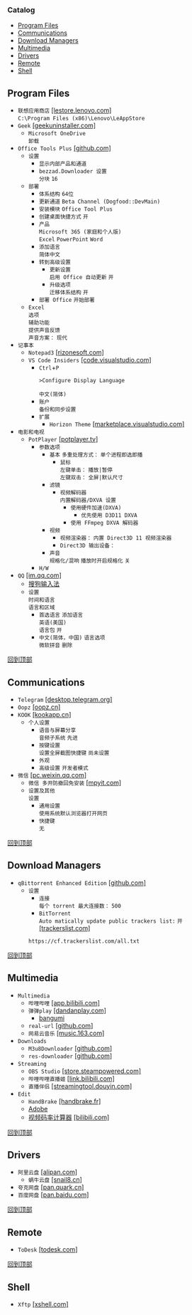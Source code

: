 ### Catalog
- [Program Files](#program-files)
- [Communications](#communications)
- [Download Managers](#download-managers)
- [Multimedia](#multimedia)
- [Drivers](#drivers)
- [Remote](#remote)
- [Shell]()
## Program Files
* `联想应用商店` [[lestore.lenovo.com]](https://lestore.lenovo.com/)  
`C:\Program Files (x86)\Lenovo\LeAppStore`
* `Geek` [[geekuninstaller.com]](https://geekuninstaller.com/)
  * `Microsoft OneDrive`  
`卸载`
* `Office Tools Plus` [[github.com]](https://github.com/YerongAI/Office-Tool/releases/)
  * `设置`  
    * `显示内部产品和通道`
    * `bezzad.Downloader 设置`  
`分块` `16`
  * `部署`
    * `体系结构` `64位`
    * `更新通道` `Beta Channel (Dogfood::DevMain)`
    * `安装模块` `Office Tool Plus`
    * `创建桌面快捷方式` `开`
    * `产品`  
`Microsoft 365 (家庭和个人版)`  
`Excel` `PowerPoint` `Word`
    * `添加语言`  
`简体中文`
    * `转到高级设置`
      * `更新设置`  
`启用 Office 自动更新` `开`
      * `升级选项`  
`迁移体系结构` `开`
    * `部署 Office` `开始部署`
  * `Excel`  
`选项`  
`辅助功能`  
`提供声音反馈`  
`声音方案：` `现代`
* `记事本`
  * `Notepad3` [[rizonesoft.com]](https://www.rizonesoft.com/downloads/notepad3/)
  * `VS Code Insiders` [[code.visualstudio.com]](https://code.visualstudio.com/insiders/)
    * `Ctrl`+`P`  
      ```
      >Configure Display Language
      ```
      `中文(简体)`
    * `账户`  
`备份和同步设置`
    * `扩展`
      * `Horizon Theme` [[marketplace.visualstudio.com]](https://marketplace.visualstudio.com/items?itemName=alexandernanberg.horizon-theme-vscode)
* `电影和电视`
  * `PotPlayer` [[potplayer.tv]](https://potplayer.tv/?lang=zh_CN)  
    * `参数选项`
      * `基本`
`多重处理方式：` `单个进程即选即播`
        * `鼠标`  
`左键单击：` `播放|暂停`  
`左键双击：` `全屏|默认尺寸`
      * `滤镜`
        * `视频解码器`  
`内置解码器/DXVA 设置`
          * `使用硬件加速(DXVA)`  
            * `优先使用 D3D11 DXVA`  
          * `使用 FFmpeg DXVA 解码器`
      * `视频`  
        * `视频渲染器：` `内置 Direct3D 11 视频渲染器`  
        * `Direct3D 输出设备：`
      * `声音`  
`规格化/混响`
`播放时开启规格化` `关`
    * `H/W`
* `QQ` [[im.qq.com]](https://im.qq.com/pcqq/index.shtml)
  * [搜狗输入法](/windows/program-files/sogou.md)
  * `设置`  
`时间和语言`  
`语言和区域`  
    * `首选语言` `添加语言`  
`英语(美国)`  
`语言包` `开`
    * `中文(简体，中国)` `语言选项`  
`微软拼音` `删除`

[回到顶部](#catalog)
## Communications
* `Telegram` [[desktop.telegram.org]](https://desktop.telegram.org/)
* `Oopz` [[oopz.cn]](https://oopz.cn/)
* `KOOK` [[kookapp.cn]](https://www.kookapp.cn/)
  * `个人设置`
    * `语音与屏幕分享`  
`音频子系统` `先进`
    * `按键设置`  
`设置全屏截图快捷键` `尚未设置`
    * `外观`
    * `高级设置` `开发者模式`
* `微信` [[pc.weixin.qq.com]](https://pc.weixin.qq.com/)
  * `微信 多开防撤回免安装` [[mpyit.com]](https://mpyit.com/wechat.html)
  * `设置及其他`  
`设置`
    * `通用设置`  
`使用系统默认浏览器打开网页`
    * `快捷键`  
`无`

[回到顶部](#catalog)
## Download Managers
* `qBittorrent Enhanced Edition` [[github.com]](https://github.com/c0re100/qBittorrent-Enhanced-Edition/releases)
  * `设置`
    * `连接`  
`每个 torrent 最大连接数：` `500`
    * `BitTorrent`  
`Auto matically update public trackers list:` `开` [[trackerslist.com]](https://trackerslist.com/#/zh)
    ```
    https://cf.trackerslist.com/all.txt
    ```

[回到顶部](#catalog)
## Multimedia
* `Multimedia`
  * `哔哩哔哩` [[app.bilibili.com]](https://app.bilibili.com/)
  * `弹弹play` [[dandanplay.com]](https://www.dandanplay.com/)
    * [bangumi](/windows/program-files/bangumi.md)
  * `real-url` [[github.com]](https://github.com/wbt5/real-url)
  * `网易云音乐` [[music.163.com]](https://music.163.com/#/download)
* `Downloads`
  * `M3u8Downloader` [[github.com]](https://github.com/Harlan-H/M3u8Downloader_H/releases)
  * `res-downloader` [[github.com]](https://github.com/putyy/res-downloader/releases)
* `Streaming`
  * `OBS Studio` [[store.steampowered.com]](https://store.steampowered.com/app/1905180/OBS_Studio/)
  * `哔哩哔哩直播姬` [[link.bilibili.com]](https://link.bilibili.com/p/eden/download#/web)
  * `直播伴侣` [[streamingtool.douyin.com]](https://streamingtool.douyin.com/)
* `Edit`
  * `HandBrake` [[handbrake.fr]](https://handbrake.fr/)
  * [Adobe](/windows/program-files/adobe.md)
  * [视频码率计算器](/windows/program-files/码率计算器.html) [[bilibili.com]](https://www.bilibili.com/video/BV1Np4y197nb/?vd_source=85eeb932842b5b15ade257caaa4a9ba8)

[回到顶部](#catalog)
## Drivers
* `阿里云盘` [[alipan.com]](https://www.alipan.com/)
  * `蜗牛云盘` [[snail8.cn]](https://snail8.cn/html/index.html)
* `夸克网盘` [[pan.quark.cn]](https://pan.quark.cn/list#/list/all)
* `百度网盘` [[pan.baidu.com]](https://pan.baidu.com/download#win)

[回到顶部](#catalog)
## Remote
* `ToDesk` [[todesk.com]](https://www.todesk.com/)

[回到顶部](#catalog)
## Shell
* `Xftp` [[xshell.com]](https://www.xshell.com/zh/version-8-open-beta/)